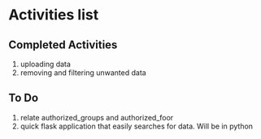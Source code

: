 # Activities list
## Completed Activities 
1. uploading data
2. removing and filtering unwanted data
## To Do
1. relate authorized_groups and authorized_foor
2. quick flask application that easily searches for data. Will be in python

